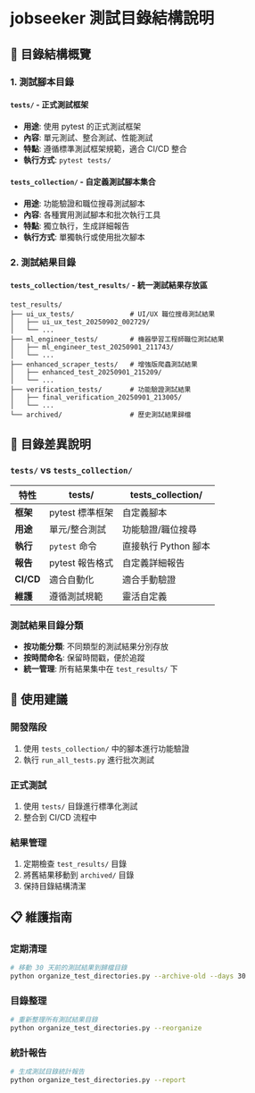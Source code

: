 ﻿
# jobseeker 測試目錄結構說明

## 📁 目錄結構概覽

### 1. 測試腳本目錄

#### `tests/` - 正式測試框架
- **用途**: 使用 pytest 的正式測試框架
- **內容**: 單元測試、整合測試、性能測試
- **特點**: 遵循標準測試框架規範，適合 CI/CD 整合
- **執行方式**: `pytest tests/`

#### `tests_collection/` - 自定義測試腳本集合
- **用途**: 功能驗證和職位搜尋測試腳本
- **內容**: 各種實用測試腳本和批次執行工具
- **特點**: 獨立執行，生成詳細報告
- **執行方式**: 單獨執行或使用批次腳本

### 2. 測試結果目錄

#### `tests_collection/test_results/` - 統一測試結果存放區

```
test_results/
├── ui_ux_tests/              # UI/UX 職位搜尋測試結果
│   ├── ui_ux_test_20250902_002729/
│   └── ...
├── ml_engineer_tests/        # 機器學習工程師職位測試結果
│   ├── ml_engineer_test_20250901_211743/
│   └── ...
├── enhanced_scraper_tests/   # 增強版爬蟲測試結果
│   ├── enhanced_test_20250901_215209/
│   └── ...
├── verification_tests/       # 功能驗證測試結果
│   ├── final_verification_20250901_213005/
│   └── ...
└── archived/                 # 歷史測試結果歸檔
```

## 🔄 目錄差異說明

### `tests/` vs `tests_collection/`

| 特性 | tests/ | tests_collection/ |
|------|--------|-------------------|
| **框架** | pytest 標準框架 | 自定義腳本 |
| **用途** | 單元/整合測試 | 功能驗證/職位搜尋 |
| **執行** | `pytest` 命令 | 直接執行 Python 腳本 |
| **報告** | pytest 報告格式 | 自定義詳細報告 |
| **CI/CD** | 適合自動化 | 適合手動驗證 |
| **維護** | 遵循測試規範 | 靈活自定義 |

### 測試結果目錄分類

- **按功能分類**: 不同類型的測試結果分別存放
- **按時間命名**: 保留時間戳，便於追蹤
- **統一管理**: 所有結果集中在 `test_results/` 下

## 🚀 使用建議

### 開發階段
1. 使用 `tests_collection/` 中的腳本進行功能驗證
2. 執行 `run_all_tests.py` 進行批次測試

### 正式測試
1. 使用 `tests/` 目錄進行標準化測試
2. 整合到 CI/CD 流程中

### 結果管理
1. 定期檢查 `test_results/` 目錄
2. 將舊結果移動到 `archived/` 目錄
3. 保持目錄結構清潔

## 📋 維護指南

### 定期清理
```bash
# 移動 30 天前的測試結果到歸檔目錄
python organize_test_directories.py --archive-old --days 30
```

### 目錄整理
```bash
# 重新整理所有測試結果目錄
python organize_test_directories.py --reorganize
```

### 統計報告
```bash
# 生成測試目錄統計報告
python organize_test_directories.py --report
```

